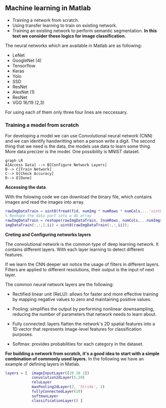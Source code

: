 ## Machine learning in Matlab

 - Training a network from scratch.
 - Using transfer learning to train on existing network.
 - Training an existing network to perform semantic segmentation.
**In this text we consider these logics for image classification.**

The neural networks which are available in Matlab are as following:

 - LeNet
 - GoogleNet (4)
 - Tensorflow
 - Keras 
 - Yolo 
 - SSD 
 - ResNet
 - AlexNet (1)
 - ResNet
 - VGG 16/19 (2,3)


For using each of them only three four lines are neccessary.

### Training a model from scratch

For developing a model we can use Convolutional neural network (CNN) and we can identify handwritting when a person write a digit.
The second thing that we need is the data, the models use data to learn some thing. More data precizer is the model. One possibility is MNIST dataset.

```mermaid
graph LR
A[Access Data] --> B[Configure Network Layers]
B--> C[Train Network]
C--> D[Check Accuracy]
D--> E[Done]
```
**Accessing the data**

With the folowing code we can download the binary file, which contains images and read the images into array.

```matlab
rawImgDataTrain = uint8(fread(fid, numImg * numRows * numCols,...'uint8'));
% Reshape the data part into a 4D array
rawImgDataTrain = reshape(rawImgDataTrain, [numRows, numCols,...numImgs]);
imgDataTrain(:,:,1,ii) = uint8(rawImgDataTrain(:,:,ii));
```
**Creting and Configuring networks layers**

The convolutional network is the common type of deep learning network. It contains different layers. With each layer learning to detect different features.

If we learn the CNN deeper  wir notice the usage of filters in different layers. Filters are applied to different resolutions, their output is the input of next layer.

The common neural network layers are the following:

 - Rectified linear unit (ReLU): allows for faster and more effective training by mapping negative values to zero and maintaining positive values.

 - Pooling: simplifies the output by performing nonlinear downsampling, reducing the number of parameters that network needs to learn about.

 - Fully connected: layers flatten the network's 2D spatial features into a 1D vector that represents image-level features for classification purposes.

 - Softmax: provides probabilities for each category in the dataset.
 
 **For building a network from scratch, it's a good idea to start with a simple combination of commonly used layers.** In the following we have an example of defining layers in Matlab.

```matlab
layers = [  imageInputLayer([28 28 1])
			convolution2dLayer(5,20)
			reluLayer
			maxPooling2dLayer(2, 'Stride', 2)
			fullyConnectedLayer(10)
			softmaxLayer
			classificationLayer() ]
```



<!--stackedit_data:
eyJoaXN0b3J5IjpbLTIwMTg2MDg0NjcsMTE4MDEzOTU4MywtMj
EyMDgxNTE3OSwtMTYxNTQ4OTM4NCwxMzQzODA1MzkyLC0yMjAw
OTgwNzQsLTE1MzI0NjcxODksLTExMTg3MDU2MDcsLTQ2MzI4Nj
c4LC00NjMyODY3OCwtMjE1OTk1NTM0LC0xMzQ5ODQ1MjI2LDE4
NTQ5MDI5LDE5MDE5OTA3NTNdfQ==
-->